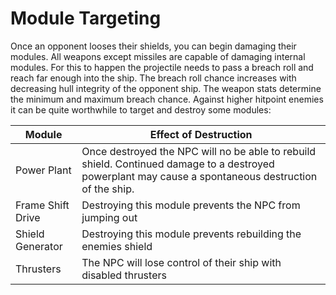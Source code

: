 # Module Targeting

Once an opponent looses their shields, you can begin damaging their modules. All weapons except missiles are capable of damaging internal modules. For this to happen the projectile needs to pass a breach roll and reach far enough into the ship. The breach roll chance increases with decreasing hull integrity of the opponent ship. The weapon stats determine the minimum and maximum breach chance. Against higher hitpoint enemies it can be quite worthwhile to target and destroy some modules:

|Module|Effect of Destruction|
|-|-|
|Power Plant|Once destroyed the NPC will no be able to rebuild shield. Continued damage to a destroyed powerplant may cause a spontaneous destruction of the ship.|
|Frame Shift Drive|Destroying this module prevents the NPC from jumping out|
|Shield Generator|Destroying this module prevents rebuilding the enemies shield|
|Thrusters|The NPC will lose control of their ship with disabled thrusters|

